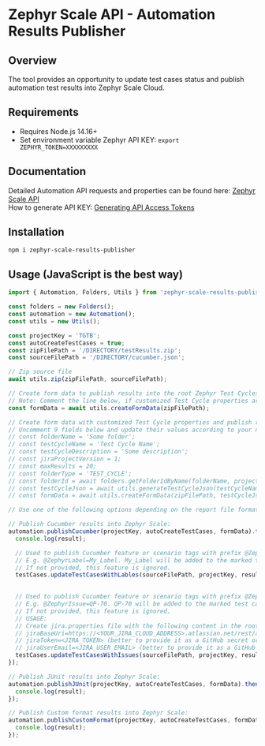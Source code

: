 # Zephyr Scale API - Automation Results Publisher

## Overview
The tool provides an opportunity to update test cases status and publish automation test results into Zephyr Scale Cloud.  

## Requirements
- Requires Node.js 14.16+
- Set environment variable Zephyr API KEY: `export ZEPHYR_TOKEN=XXXXXXXXX`

## Documentation
Detailed Automation API requests and properties can be found here: [Zephyr Scale API](https://support.smartbear.com/zephyr-scale-cloud/api-docs/#tag/Automations)   
How to generate API KEY: [Generating API Access Tokens](https://support.smartbear.com/zephyr-scale-cloud/docs/rest-api/generating-api-access-tokens.html)  


## Installation
```
npm i zephyr-scale-results-publisher
```

## Usage (JavaScript is the best way)

```javascript
import { Automation, Folders, Utils } from 'zephyr-scale-results-publisher';

const folders = new Folders();
const automation = new Automation();
const utils = new Utils();

const projectKey = 'TGTB';
const autoCreateTestCases = true;
const zipFilePath = '/DIRECTORY/testResults.zip';
const sourceFilePath = '/DIRECTORY/cucumber.json';

// Zip source file
await utils.zip(zipFilePath, sourceFilePath);

// Create form data to publish results into the root Zephyr Test Cycles folder
// Note: Comment the line below, if customized Test Cycle properties are uncommented/used.
const formData = await utils.createFormData(zipFilePath);

// Create form data with customized Test Cycle properties and publish results into a specific Zephyr Test Cycles folder
// Uncomment 9 fields below and update their values according to your needs.
// const folderName = 'Some folder';
// const testCycleName = 'Test Cycle Name';
// const testCycleDescription = 'Some description';
// const jiraProjectVersion = 1;
// const maxResults = 20;
// const folderType = 'TEST_CYCLE';
// const folderId = await folders.getFolderIdByName(folderName, projectKey, maxResults, folderType);
// const testCycleJson = await utils.generateTestCycleJson(testCycleName, testCycleDescription, jiraProjectVersion, folderId);
// const formData = await utils.createFormData(zipFilePath, testCycleJson);

// Use one of the following options depending on the report file format:

// Publish Cucumber results into Zephyr Scale:
automation.publishCucumber(projectKey, autoCreateTestCases, formData).then((result) => {
  console.log(result);

  // Used to publish Cucumber feature or scenario tags with prefix @ZephyrLabel= are added to the test cases as labels. 
  // E.g. @ZephyrLabel=My_Label. My_Label will be added to the marked test case as label. 
  // If not provided, this feature is ignored. 
  testCases.updateTestCasesWithLables(sourceFilePath, projectKey, result.testCycle.key);

  
  // Used to publish Cucumber feature or scenario tags with prefix @ZephyrIssue= as linked Jira issues. 
  // E.g. @ZephyrIssue=QP-70. QP-70 will be added to the marked test case into Traceability -> Issues. 
  // If not provided, this feature is ignored. 
  // USAGE:
  // Create jira.properties file with the following content in the root or your project
  // jiraBaseUri=https://<YOUR_JIRA_CLOUD_ADDRESS>.atlassian.net/rest/api/3/  
  // jiraToken=<JIRA_TOKEN> (better to provide it as a GitHub secret or an environment variable. E.g. for Windows: set JIRA_TOKEN=xxxxxxxxxxxxxx)  
  // jiraUserEmail=<JIRA_USER_EMAIL> (better to provide it as a GitHub secret or an environment variable. E.g. for Windows: set JIRA_USER_EMAIL=john.smith@ah.nl)
  testCases.updateTestCasesWithIssues(sourceFilePath, projectKey, result.testCycle.key);
});

// Publish JUnit results into Zephyr Scale:
automation.publishJUnit(projectKey, autoCreateTestCases, formData).then((result) => {
  console.log(result);
});

// Publish Custom format results into Zephyr Scale:
automation.publishCustomFormat(projectKey, autoCreateTestCases, formData).then((result) => {
  console.log(result);
});

```
